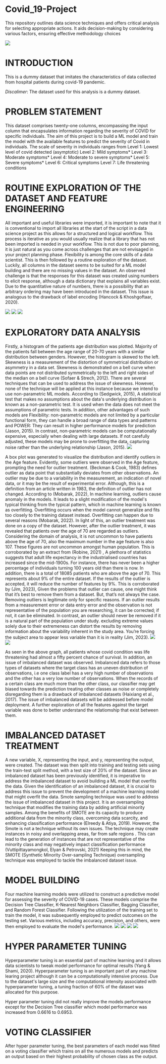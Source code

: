 # Covid_19-Project
 This repository outlines data science techniques and offers critical analysis for selecting appropriate actions. It aids decision-making by considering various factors, ensuring effective methodology choices

![](covid.png)

# INTRODUCTION
This is a dummy dataset that imitates the characteristics of data collected from hospital patients during covid-19 pandemic.

*Discalimer*: The dataset used for this analysis is a dummy dataset.

# PROBLEM STATEMENT
This dataset comprises twenty-one columns, encompassing the input column that encapsulates information regarding the severity of COVID for specific individuals. The aim of this project is to build a ML model and train the model with the available features to predict the severity of Covid in individuals. The scale of severity in individuals ranges from
Level 1: Lowest level of covid detected (asymptotic)
Level 2: Mild symptoms*
Level 3: Moderate symptoms* 
Level 4: Moderate to severe symptoms* 
Level 5: Severe symptoms* 
Level 6: Critical symptoms
Level 7: Life threatening conditions

# ROUTINE EXPLORATION OF THE DATASET AND FEATURE ENGINEERING
All important and useful libraries were imported, it is important to note that it is conventional to import all libraries at the start of the script in a data science project as this allows for a structured and logical workflow. This process is iterative as you would usually realize that a library that has not been imported is needed in your workflow. This is not due to poor planning, it is just natural as you come across challenges that are not envisaged in your project planning phase. Flexibility is among the core skills of a data scientist. This is then followed by a routine exploration of the dataset.
Luckily, all columns in the dataset seems to be suited for a ML model building and there are no missing values in the dataset. An observed challenge is that the responses for this dataset was created using numbers to elicit response, although a data dictionary that explains all variables exist. Due to the quantitative nature of numbers, there is a possibility that an arbitrary ordering may have been introduced in the dataset. This issue is analogous to the drawback of label encoding (Hancock & Khoshgoftaar, 2020).

![](https://github.com/Toheeb-Balogun/Covid_19-Project/blob/main/Import%20useful%20libraries.png)
![](https://github.com/Toheeb-Balogun/Covid_19-Project/blob/main/description%20of%20data.info.png)
![](https://github.com/Toheeb-Balogun/Covid_19-Project/blob/main/Missing_Values.png)

# EXPLORATORY DATA ANALYSIS
Firstly, a histogram of the patients age distribution was plotted. Majority of the patients fall between the age range of 20-70 years with a similar distribution between genders. However, the histogram is skewed to the left. Skewness is a measurement of the distortion of symmetrical distribution or asymmetry in a data set. Skewness is demonstrated on a bell curve when data points are not distributed symmetrically to the left and right sides of the median on a bell curve (Sofaer & Strech, 2012). There are several techniques that can be used to address the issue of skewness. However, none of the technique will be applied at this instance because we intend to use non-parametric ML models. According to  (Sedgwick, 2015), A statistical test that makes no assumptions about the data's underlying distribution is known as a non-parametric test. It is used when the data does not meet the assumptions of parametric tests. In addition, other advantages of such models are Flexibility: non-parametric models are not limited by a particular functional form, they can handle a broad range of data types and patterns and POWER: They can result in higher performance models for prediction  (Jason, 2015). In contrast, non-parametric models can be computationally expensive, especially when dealing with large datasets. If not carefully adjusted, these models may be prone to overfitting the data, capturing noise rather than the underlying relationship (Jason, 2015).
![](https://github.com/Toheeb-Balogun/Covid_19-Project/blob/main/Age_Distribution_with_outliers.png)


A box plot was generated to visualize the distribution and identify outliers in the Age feature. Evidently, some outliers were observed in the Age feature, prompting the need for outlier treatment.  (Beckman & Cook, 1983) defines outlier as data point that substantially deviates from other observations. An outlier may be due to a variability in the measurement, an indication of novel data, or it may be the result of experimental error. Although, this is a definition from an article written in 1983, the definition of outlier has not changed. According to  (Mobarak, 2022), In machine learning, outliers cause anomaly in the models. It leads to a slight modification of the model's typical thinking from the typical pattern, which in machine learning is known as overfitting.  Overfitting occurs when the model cannot generalize and fits too closely to the training dataset instead. Overfitting can happen due to several reasons  (Mobarak, 2022). In light of this, an outlier treatment was done on a copy of the dataset. However, after the outlier treatment, it was revealed that patients over the age of 70 are regarded as outliers. Considering the domain of analysis, it is not uncommon to have patients above the age of 70, also the maximum number in the age feature is also 107. These figures are not uncommon amongst human population. This is corroborated by an extract from  (Robine, 2021) , A plethora of statistics suggests that adult life expectancy in the industrialised countries has increased since the mid-1900s. For instance, there has never been a higher percentage of individuals turning 100 years old than there is now.  In addition, there is a total of 18085 patients who are above the age of 70. This represents about 9% of the entire dataset. If the results of the outlier is accepted, it will reduce the number of features by 9%. This is corroborated by  (Jim, 2023), Given the problems that outlier can cause, one might think that it’s best to remove them from a dataset. But, that’s not always the case. Removing outliers is legitimate only for specific reasons. If an outlier results from a measurement error or data entry error and the observation is not representative of the population you are researching, it can be corrected; if not, it can be eliminated. In contrast, an outlier should never be removed if it is a natural part of the population under study. excluding extreme values solely due to their extremeness can distort the results by removing information about the variability inherent in the study area. You’re forcing the subject area to appear less variable than it is in reality (Jim, 2023).
![](https://github.com/Toheeb-Balogun/Covid_19-Project/blob/main/Age_Distribution_with_outliers.png)
![](https://github.com/Toheeb-Balogun/Covid_19-Project/blob/main/Age_Distribution_without_outliers.png)

As seen in the above graph, all patients whose covid condition was life threatening had almost a fifty percent chance of survival. In addition, an issue of imbalanced dataset was observed. Imbalanced data refers to those types of datasets where the target class has an uneven distribution of observations, i.e one class label has a very high number of observations and the other has a very low number of observations. When the records of a certain class are much more than the other class, our classifier may get biased towards the prediction treating other classes as noise or completely disregarding them is a drawback of imbalanced datasets (Haixiang et al., 2017). The issue of imbalanced datasets will be addressed before model deployment. A further exploration of all the features against the target variable was done to better understand the relatiomship that exist between them.

# IMBALANCED DATASET TREATMENT
A new variable, X, representing the input, and y, representing the output, were created. The dataset was then split into training and testing sets using the train-test split method, with a test size of 20% of the dataset. Since an imbalanced dataset has been previously identified, it is imperative to address the imbalanced dataset to avoid building a ML model that overfits the data. Given the identification of an imbalanced dataset, it is crucial to address this issue to prevent the development of a machine learning model that might overfit the data. 
Smote sampling technique was used to address the issue of imbalanced dataset in this project. It is an oversampling technique that modifies the training data by adding artificial minority samples. Among the benefits of SMOTE are its capacity to produce additional data from the minority class, overcoming data scarcity, and enhancing classification performance (Elreedy & Atiya, 2019). However, the Smote is not a technique without its own issues. The technique may create instances in noisy and overlapping areas, far from safe regions . This can lead to the generation of instances that are not representative of the minority class and may negatively impact classification performance (Vuttipittayamongkol, Elyan & Petrovski, 2021) Keeping this in mind, the SMOTE (Synthetic Minority Over-sampling Technique) oversampling technique was employed to tackle the imbalanced dataset issue.

# MODEL BUILDING  
Four machine learning models were utilized to construct a predictive model for assessing the severity of COVID-19 cases. These models comprise the Decision Tree Classifier, K-Nearest Neighbors Classifier, Bagging Classifier, and Random Forest Classifier. Following the utilization of the training set to train the model, it was subsequently employed to predict outcomes on the testing set. Various metrics, including accuracy, precision, and others, were then employed to evaluate the model's performance.
![](https://github.com/Toheeb-Balogun/Covid_19-Project/blob/main/Model_1%20DecisionT.png)
![](https://github.com/Toheeb-Balogun/Covid_19-Project/blob/main/Model_2%20KNN.png)
![](https://github.com/Toheeb-Balogun/Covid_19-Project/blob/main/Model_3%20BCF.png)
![](https://github.com/Toheeb-Balogun/Covid_19-Project/blob/main/model_4%20RFC.png)

# HYPER PARAMETER TUNING 
Hyperparameter tuning is an essential part of machine learning and it allows data scientists to tweak model performance for optimal results (Yang & Shami, 2020).  Hyperparameter tuning is an important part of any machine learing project although it can be a computationally intensive process. Due to the dataset's large size and the computational intensity associated with hyperparameter tuning, a tuning fraction of 60% of the dataset was allocated for this purpose.

Hyper parameter tuning did not really improve the models performance except for the Decision Tree classifier which  model performance was increased from  0.6616 to 0.6953.

# VOTING CLASSIFIER
After hyper parameter tuning, the best parameters of each model was fiited on a voting classifier which trains on all the numerous models and predicts an output based on their highest probability of chosen class as the output.


